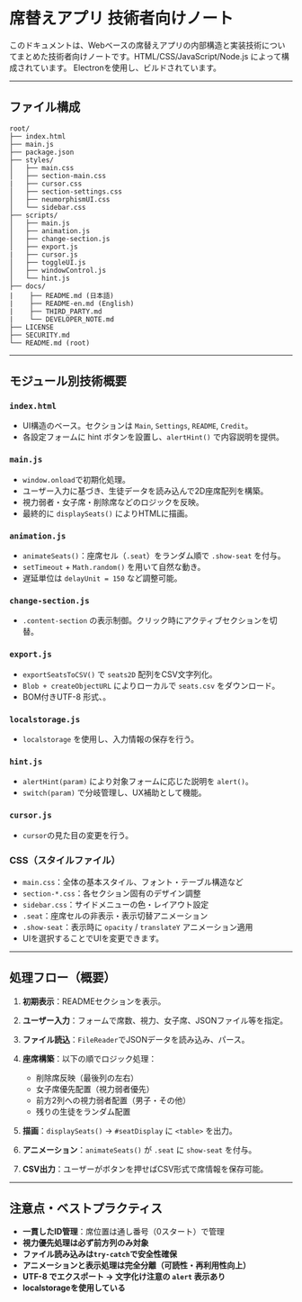 # 席替えアプリ 技術者向けノート

このドキュメントは、Webベースの席替えアプリの内部構造と実装技術についてまとめた技術者向けノートです。HTML/CSS/JavaScript/Node.js によって構成されています。
Electronを使用し、ビルドされています。

---

## ファイル構成

```
root/
├── index.html
├── main.js
├── package.json
├── styles/
│   ├── main.css
│   ├── section-main.css
|   ├── cursor.css
│   ├── section-settings.css
│   ├── neumorphismUI.css
│   └── sidebar.css
├── scripts/
│   ├── main.js
│   ├── animation.js
│   ├── change-section.js
│   ├── export.js
|   ├── cursor.js
│   ├── toggleUI.js
│   ├── windowControl.js
│   └── hint.js
├── docs/
|    ├── README.md (日本語)
|    ├── README-en.md (English)
|    ├── THIRD_PARTY.md
|    └── DEVELOPER_NOTE.md
├── LICENSE
├── SECURITY.md
└── README.md (root)
```

---

## モジュール別技術概要

### `index.html`

* UI構造のベース。セクションは `Main`, `Settings`, `README`, `Credit`。
* 各設定フォームに hint ボタンを設置し、`alertHint()` で内容説明を提供。

### `main.js`

* `window.onload`で初期化処理。
* ユーザー入力に基づき、生徒データを読み込んで2D座席配列を構築。
* 視力弱者・女子席・削除席などのロジックを反映。
* 最終的に `displaySeats()` によりHTMLに描画。

### `animation.js`

* `animateSeats()`：座席セル（`.seat`）をランダム順で `.show-seat` を付与。
* `setTimeout` + `Math.random()` を用いて自然な動き。
* 遅延単位は `delayUnit = 150` など調整可能。

### `change-section.js`

* `.content-section` の表示制御。クリック時にアクティブセクションを切替。

### `export.js`

* `exportSeatsToCSV()` で `seats2D` 配列をCSV文字列化。
* `Blob + createObjectURL` によりローカルで `seats.csv` をダウンロード。
* BOM付きUTF-8 形式、。

### `localstorage.js`

* `localstorage` を使用し、入力情報の保存を行う。

### `hint.js`

* `alertHint(param)` により対象フォームに応じた説明を `alert()`。
* `switch(param)` で分岐管理し、UX補助として機能。

### `cursor.js`

* `cursor`の見た目の変更を行う。

### CSS（スタイルファイル）

* `main.css`：全体の基本スタイル、フォント・テーブル構造など
* `section-*.css`：各セクション固有のデザイン調整
* `sidebar.css`：サイドメニューの色・レイアウト設定
* `.seat`：座席セルの非表示・表示切替アニメーション
* `.show-seat`：表示時に `opacity` / `translateY` アニメーション適用
* UIを選択することでUIを変更できます。

---

## 処理フロー（概要）

1. **初期表示**：READMEセクションを表示。
2. **ユーザー入力**：フォームで席数、視力、女子席、JSONファイル等を指定。
3. **ファイル読込**：`FileReader`でJSONデータを読み込み、パース。
4. **座席構築**：以下の順でロジック処理：

   * 削除席反映（最後列の左右）
   * 女子席優先配置（視力弱者優先）
   * 前方2列への視力弱者配置（男子・その他）
   * 残りの生徒をランダム配置
5. **描画**：`displaySeats()` → `#seatDisplay` に `<table>` を出力。
6. **アニメーション**：`animateSeats()` が `.seat` に `show-seat` を付与。
7. **CSV出力**：ユーザーがボタンを押せばCSV形式で席情報を保存可能。

---

## 注意点・ベストプラクティス

* **一貫したID管理**：席位置は通し番号（0スタート）で管理
* **視力優先処理は必ず前方列のみ対象**
* **ファイル読み込みは`try-catch`で安全性確保**
* **アニメーションと表示処理は完全分離（可読性・再利用性向上）**
* **UTF-8 でエクスポート → 文字化け注意の `alert` 表示あり**
* **localstorageを使用している**